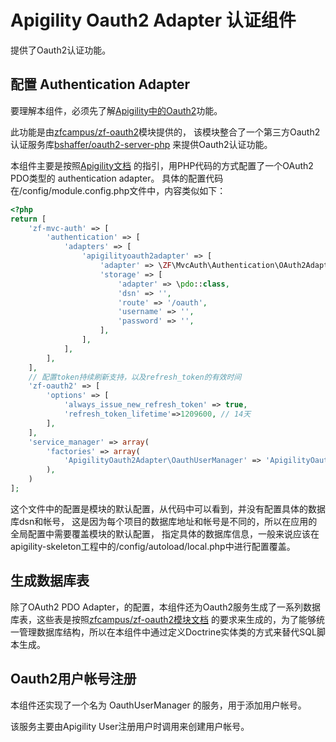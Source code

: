 # Apigility Oauth2 Adapter 认证组件
提供了Oauth2认证功能。

## 配置 Authentication Adapter
要理解本组件，必须先了解[Apigility中的Oauth2](https://apigility.org/documentation/auth/authentication-oauth2)功能。

此功能是由[zfcampus/zf-oauth2](https://github.com/zfcampus/zf-oauth2)模块提供的，
该模块整合了一个第三方Oauth2认证服务库[bshaffer/oauth2-server-php](https://github.com/bshaffer/oauth2-server-php)
来提供Oauth2认证功能。

本组件主要是按照[Apigility文档](https://apigility.org/documentation/auth/authentication-oauth2)
的指引，用PHP代码的方式配置了一个OAuth2 PDO类型的 authentication adapter。
具体的配置代码在/config/module.config.php文件中，内容类似如下：
```php
<?php
return [
    'zf-mvc-auth' => [
        'authentication' => [
            'adapters' => [
                'apigilityoauth2adapter' => [
                    'adapter' => \ZF\MvcAuth\Authentication\OAuth2Adapter::class,
                    'storage' => [
                        'adapter' => \pdo::class,
                        'dsn' => '',
                        'route' => '/oauth',
                        'username' => '',
                        'password' => '',
                    ],
                ],
            ],
        ],
    ],
    // 配置token持续刷新支持，以及refresh_token的有效时间
    'zf-oauth2' => [
        'options' => [
            'always_issue_new_refresh_token' => true,
            'refresh_token_lifetime'=>1209600, // 14天
        ],
    ],
    'service_manager' => array(
        'factories' => array(
            'ApigilityOauth2Adapter\OauthUserManager' => 'ApigilityOauth2Adapter\OauthUserManagerFactory',
        ),
    )
];
```

这个文件中的配置是模块的默认配置，从代码中可以看到，并没有配置具体的数据库dsn和帐号，
这是因为每个项目的数据库地址和帐号是不同的，所以在应用的全局配置中需要覆盖模块的默认配置，
指定具体的数据库信息，一般来说应该在apigility-skeleton工程中的/config/autoload/local.php中进行配置覆盖。

## 生成数据库表
除了OAuth2 PDO Adapter，的配置，本组件还为Oauth2服务生成了一系列数据库表，这些表是按照[zfcampus/zf-oauth2模块文档](https://github.com/zfcampus/zf-oauth2/blob/master/README.md)
的要求来生成的，为了能够统一管理数据库结构，所以在本组件中通过定义Doctrine实体类的方式来替代SQL脚本生成。

## Oauth2用户帐号注册
本组件还实现了一个名为 OauthUserManager 的服务，用于添加用户帐号。

该服务主要由Apigility User注册用户时调用来创建用户帐号。